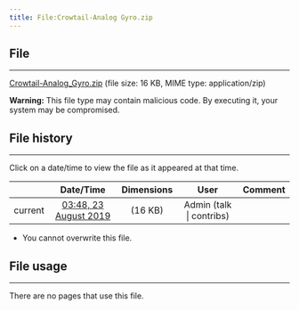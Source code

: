 ```yaml
---
title: File:Crowtail-Analog Gyro.zip
---
```


## File
--------

[Crowtail-Analog_Gyro.zip](https://wiki.elecrow.com/images/1/1f/Crowtail-Analog_Gyro.zip) (file size: 16 KB, MIME type: application/zip)

**Warning:** This file type may contain malicious code. By executing it, your system may be compromised.

## File history
--------

Click on a date/time to view the file as it appeared at that time.

|         |                          Date/Time                           | Dimensions  |                             User                             | Comment |
| :-----: | :----------------------------------------------------------: | :---------: | :----------------------------------------------------------: | :-----: |
| current | [03:48, 23 August 2019](https://wiki.elecrow.com/images/1/1f/Crowtail-Analog_Gyro.zip) | (16 KB) | Admin (talk \| contribs) |         |

- You cannot overwrite this file.

## File usage
--------

There are no pages that use this file.